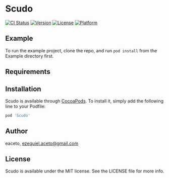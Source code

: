 # Scudo

[![CI Status](https://img.shields.io/travis/eaceto/Scudo.svg?style=flat)](https://travis-ci.org/eaceto/Scudo)
[![Version](https://img.shields.io/cocoapods/v/Scudo.svg?style=flat)](https://cocoapods.org/pods/Scudo)
[![License](https://img.shields.io/cocoapods/l/Scudo.svg?style=flat)](https://cocoapods.org/pods/Scudo)
[![Platform](https://img.shields.io/cocoapods/p/Scudo.svg?style=flat)](https://cocoapods.org/pods/Scudo)

## Example

To run the example project, clone the repo, and run `pod install` from the Example directory first.

## Requirements

## Installation

Scudo is available through [CocoaPods](https://cocoapods.org). To install
it, simply add the following line to your Podfile:

```ruby
pod 'Scudo'
```

## Author

eaceto, ezequiel.aceto@gmail.com

## License

Scudo is available under the MIT license. See the LICENSE file for more info.
